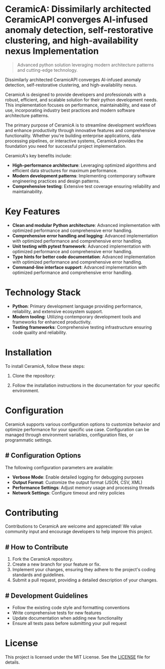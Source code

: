 <!-- fallback_CeramicA_20250803024145_26708 -->

# CeramicA: Dissimilarly architected CeramicAPI converges AI-infused anomaly detection, self-restorative clustering, and high-availability nexus Implementation
> Advanced python solution leveraging modern architecture patterns and cutting-edge technology.

Dissimilarly architected CeramicAPI converges AI-infused anomaly detection, self-restorative clustering, and high-availability nexus.

CeramicA is designed to provide developers and professionals with a robust, efficient, and scalable solution for their python development needs. This implementation focuses on performance, maintainability, and ease of use, incorporating industry best practices and modern software architecture patterns.

The primary purpose of CeramicA is to streamline development workflows and enhance productivity through innovative features and comprehensive functionality. Whether you're building enterprise applications, data processing pipelines, or interactive systems, CeramicA provides the foundation you need for successful project implementation.

CeramicA's key benefits include:

* **High-performance architecture**: Leveraging optimized algorithms and efficient data structures for maximum performance.
* **Modern development patterns**: Implementing contemporary software engineering practices and design patterns.
* **Comprehensive testing**: Extensive test coverage ensuring reliability and maintainability.

# Key Features

* **Clean and modular Python architecture**: Advanced implementation with optimized performance and comprehensive error handling.
* **Comprehensive error handling and logging**: Advanced implementation with optimized performance and comprehensive error handling.
* **Unit testing with pytest framework**: Advanced implementation with optimized performance and comprehensive error handling.
* **Type hints for better code documentation**: Advanced implementation with optimized performance and comprehensive error handling.
* **Command-line interface support**: Advanced implementation with optimized performance and comprehensive error handling.

# Technology Stack

* **Python**: Primary development language providing performance, reliability, and extensive ecosystem support.
* **Modern tooling**: Utilizing contemporary development tools and frameworks for enhanced productivity.
* **Testing frameworks**: Comprehensive testing infrastructure ensuring code quality and reliability.

# Installation

To install CeramicA, follow these steps:

1. Clone the repository:


2. Follow the installation instructions in the documentation for your specific environment.

# Configuration

CeramicA supports various configuration options to customize behavior and optimize performance for your specific use case. Configuration can be managed through environment variables, configuration files, or programmatic settings.

## # Configuration Options

The following configuration parameters are available:

* **Verbose Mode**: Enable detailed logging for debugging purposes
* **Output Format**: Customize the output format (JSON, CSV, XML)
* **Performance Settings**: Adjust memory usage and processing threads
* **Network Settings**: Configure timeout and retry policies

# Contributing

Contributions to CeramicA are welcome and appreciated! We value community input and encourage developers to help improve this project.

## # How to Contribute

1. Fork the CeramicA repository.
2. Create a new branch for your feature or fix.
3. Implement your changes, ensuring they adhere to the project's coding standards and guidelines.
4. Submit a pull request, providing a detailed description of your changes.

## # Development Guidelines

* Follow the existing code style and formatting conventions
* Write comprehensive tests for new features
* Update documentation when adding new functionality
* Ensure all tests pass before submitting your pull request

# License

This project is licensed under the MIT License. See the [LICENSE](https://github.com/gary111868/CeramicA/blob/main/LICENSE) file for details.

